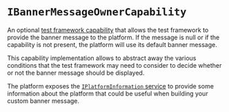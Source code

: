 # `IBannerMessageOwnerCapability`

An optional [test framework capability](itestframeworkcapability.md) that allows the test framework to provide the banner message to the platform. If the message is null or if the capability is not present, the platform will use its default banner message.

This capability implementation allows to abstract away the various conditions that the test framework may need to consider to decide whether or not the banner message should be displayed.

The platform exposes the [`IPlatformInformation` service](iplatforminformation.md) to provide some information about the platform that could be useful when building your custom banner message.
